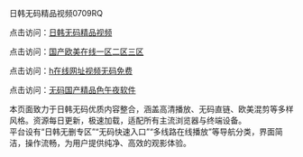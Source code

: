 日韩无码精品视频0709RQ

点击访问：<a href="https://heiliaoow5kzm.pages.dev/">日韩无码精品视频</a>

点击访问：<a href="https://heiliao2dmwwy.pages.dev/">国产欧美在线一区二区三区</a>

点击访问：<a href="https://heiliaoll4qsx.pages.dev/">h在线网址视频无码免费</a>

点击访问：<a href="https://heiliaowzu4ur.pages.dev/">无码国产精品色午夜软件</a>

本页面致力于日韩无码优质内容整合，涵盖高清播放、无码直链、欧美混剪等多样风格。资源每日更新，极速加载，适配所有主流浏览器与终端设备。  
平台设有“日韩无删专区”“无码快速入口”“多线路在线播放”等导航分类，界面简洁，操作流畅，为用户提供纯净、高效的观影体验。

<span style="display:none;">[Canonical link](https://github.com/W20250709/So6 ）</span>
